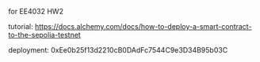 for EE4032 HW2

tutorial: https://docs.alchemy.com/docs/how-to-deploy-a-smart-contract-to-the-sepolia-testnet


deployment: 0xEe0b25f13d2210cB0DAdFc7544C9e3D34B95b03C
